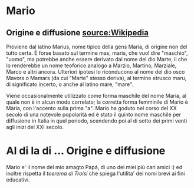# Mario

## Origine e diffusione [source:Wikipedia](https://it.wikipedia.org/wiki/Mario_(nome))
Proviene dal latino Marius, nome tipico della gens Maria, di origine non del tutto certa. 
È forse basato sul termine mas, maris, che vuol dire "maschio", "uomo", ma potrebbe anche essere derivato dal nome del dio Marte, il che lo renderebbe un nome teoforico analogo a Marzio, Martino, Marziale, Marco e altri ancora. Ulteriori ipotesi lo riconducono al nome del dio osco Mavors o Mamars (da cui "Marte" stesso deriva), al termine etrusco maru, di significato incerto, o anche al latino mare, "mare".

Viene occasionalmente utilizzato come forma maschile del nome Maria, al quale non è in alcun modo correlato; la corretta forma femminile di Mario è Mària, con l'accento sulla prima "a". Mario ha goduto nel corso del XX secolo di una notevole popolarità ed è stato il quinto nome maschile per diffusione in Italia in quel periodo, scendendo poi al di sotto dei primi venti agli inizi del XXI secolo.


# Al di la di ... **Origine e diffusione**
Mario e' il nome del mio amagto Papá, di uno dei miei più cari amici :) ed inoltre rispetta il *toerema di Troisi* che spiega l'utilita' dei nomi brevi ai fini educativi. 
